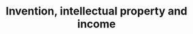 ---
layout: page
title: 19. Invention, intellectual property and income
parent: Assignments
nav_order: 18
---